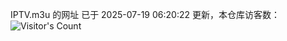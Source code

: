 IPTV.m3u 的网址 已于 2025-07-19 06:20:22 更新，本仓库访客数：![Visitor's Count](https://profile-counter.glitch.me/hero1898_tv/count.svg)
